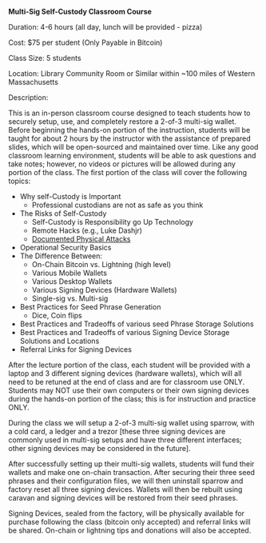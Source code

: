**Multi-Sig Self-Custody Classroom Course**

Duration: 4-6 hours (all day, lunch will be provided - pizza)

Cost: $75 per student (Only Payable in Bitcoin)

Class Size: 5 students

Location: Library Community Room or Similar within ~100 miles of Western Massachusetts

Description:

This is an in-person classroom course designed to teach students how to securely setup, use, and completely restore a 2-of-3 multi-sig wallet. Before beginning the hands-on portion of the instruction, students will be taught for about 2 hours by the instructor with the assistance of prepared slides, which will be open-sourced and maintained over time. Like any good classroom learning environment, students will be able to ask questions and take notes; however, no videos or pictures will be allowed during any portion of the class. The first portion of the class will cover the following topics:

- Why self-Custody is Important
  - Professional custodians are not as safe as you think
- The Risks of Self-Custody
  - Self-Custody is Responsibility go Up Technology
  - Remote Hacks (e.g., Luke Dashjr)
  - [Documented Physical Attacks](https://github.com/jlopp/physical-bitcoin-attacks/blob/master/README.md)
- Operational Security Basics
- The Difference Between:
  - On-Chain Bitcoin vs. Lightning (high level)
  - Various Mobile Wallets
  - Various Desktop Wallets
  - Various Signing Devices (Hardware Wallets)
  - Single-sig vs. Multi-sig
- Best Practices for Seed Phrase Generation
  - Dice, Coin flips
- Best Practices and Tradeoffs of various seed Phrase Storage Solutions
- Best Practices and Tradeoffs of various Signing Device Storage Solutions and Locations
- Referral Links for Signing Devices

After the lecture portion of the class, each student will be provided with a laptop and 3 different signing devices (hardware wallets), which will all need to be retuned at the end of class and are for classroom use ONLY. Students may NOT use their own computers or their own signing devices during the hands-on portion of the class; this is for instruction and practice ONLY.

During the class we will setup a 2-of-3 multi-sig wallet using sparrow, with a cold card, a ledger and a trezor [these three signing devices are commonly used in multi-sig setups and have three different interfaces; other signing devices may be considered in the future].

After successfully setting up their multi-sig wallets, students will fund their wallets and make one on-chain transaction. After securing their three seed phrases and their configuration files, we will then uninstall sparrow and factory reset all three signing devices. Wallets will then be rebuilt using caravan and signing devices will be restored from their seed phrases.

Signing Devices, sealed from the factory, will be physically available for purchase following the class (bitcoin only accepted) and referral links will be shared. On-chain or lightning tips and donations will also be accepted.
